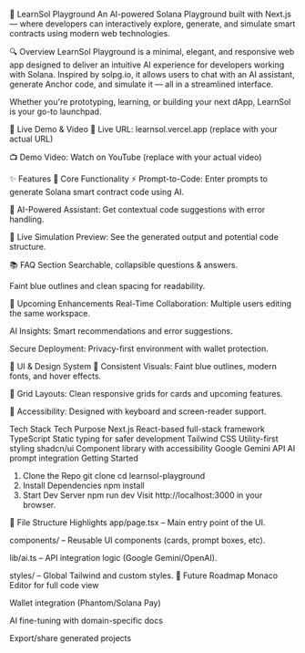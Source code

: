 🌌 LearnSol Playground
An AI-powered Solana Playground built with Next.js — where developers can interactively explore, generate, and simulate smart contracts using modern web technologies.

🔍 Overview
LearnSol Playground is a minimal, elegant, and responsive web app designed to deliver an intuitive AI experience for developers working with Solana. Inspired by solpg.io, it allows users to chat with an AI assistant, generate Anchor code, and simulate it — all in a streamlined interface.

Whether you're prototyping, learning, or building your next dApp, LearnSol is your go-to launchpad.

🚀 Live Demo & Video
🔗 Live URL: learnsol.vercel.app (replace with your actual URL)

📺 Demo Video: Watch on YouTube (replace with your actual video)

✨ Features
🔧 Core Functionality
⚡ Prompt-to-Code: Enter prompts to generate Solana smart contract code using AI.

🧠 AI-Powered Assistant: Get contextual code suggestions with error handling.

🧪 Live Simulation Preview: See the generated output and potential code structure.

📚 FAQ Section
Searchable, collapsible questions & answers.

Faint blue outlines and clean spacing for readability.

🧭 Upcoming Enhancements
Real-Time Collaboration: Multiple users editing the same workspace.

AI Insights: Smart recommendations and error suggestions.

Secure Deployment: Privacy-first environment with wallet protection.

🎨 UI & Design System
💠 Consistent Visuals: Faint blue outlines, modern fonts, and hover effects.

🔲 Grid Layouts: Clean responsive grids for cards and upcoming features.

🎯 Accessibility: Designed with keyboard and screen-reader support.

Tech Stack
Tech	Purpose
Next.js	React-based full-stack framework
TypeScript	Static typing for safer development
Tailwind CSS	Utility-first styling
shadcn/ui	Component library with accessibility
Google Gemini API	AI prompt integration
 Getting Started
1. Clone the Repo
git clone 
cd learnsol-playground
2. Install Dependencies
npm install
3. Start Dev Server
npm run dev
Visit http://localhost:3000 in your browser.

🧱 File Structure Highlights
app/page.tsx – Main entry point of the UI.

components/ – Reusable UI components (cards, prompt boxes, etc).

lib/ai.ts – API integration logic (Google Gemini/OpenAI).

styles/ – Global Tailwind and custom styles.
🔮 Future Roadmap
Monaco Editor for full code view

Wallet integration (Phantom/Solana Pay)

AI fine-tuning with domain-specific docs

Export/share generated projects



